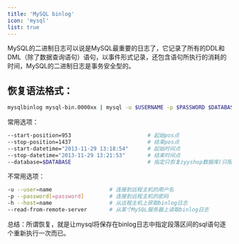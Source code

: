 ```yaml
---
title: 'MySQL binlog'
icon: 'mysql'
list: true
---
```


MySQL的二进制日志可以说是MySQL最重要的日志了，它记录了所有的DDL和DML（除了数据查询语句）语句，以事件形式记录，还包含语句所执行的消耗的时间，MySQL的二进制日志是事务安全型的。

## 恢复语法格式：

```sh
mysqlbinlog mysql-bin.0000xx | mysql -u $USERNAME -p $PASSWORD $DATABASE
```
常用选项：

```sh
--start-position=953                        # 起始pos点
--stop-position=1437                        # 结束pos点
--start-datetime="2013-11-29 13:18:54"      # 起始时间点
--stop-datetime="2013-11-29 13:21:53"       # 结束时间点
--database=$DATABASE                        # 指定只恢复zyyshop数据库(只限本地log日志)
```

不常用选项：

```sh  
-u --user=name                  # 连接到远程主机的用户名
-p --password[=password]        # 连接到远程主机的密码
-h --host=name                  # 从远程主机上获取binlog日志
--read-from-remote-server       # 从某个MySQL服务器上读取binlog日志
```

总结：所谓恢复，就是让mysql将保存在binlog日志中指定段落区间的sql语句逐个重新执行一次而已。 
